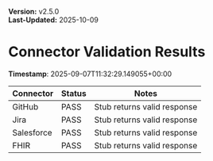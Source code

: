 **Version:** v2.5.0  
**Last-Updated:** 2025-10-09

<!-- SPDX-License-Identifier: Apache-2.0
<!-- Copyright (c) 2025 OrchIntel Systems Ltd.
<!-- https://orchintel.com | https://ioa.systems
<!--
<!-- Part of IOA Core (Open Source Edition). See LICENSE at repo root.
-->

# Connector Validation Results

**Timestamp**: 2025-09-07T11:32:29.149055+00:00

| Connector | Status | Notes |
|-----------|--------|-------|
| GitHub | PASS | Stub returns valid response |
| Jira | PASS | Stub returns valid response |
| Salesforce | PASS | Stub returns valid response |
| FHIR | PASS | Stub returns valid response |
